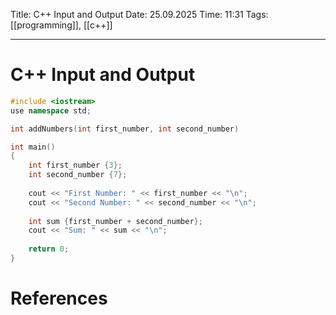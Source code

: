 Title: C++ Input and Output
Date: 25.09.2025
Time: 11:31
Tags: [[programming]], [[c++]]

---
# C++ Input and Output

```c++
#include <iostream>
use namespace std;

int addNumbers(int first_number, int second_number)

int main()
{
	int first_number {3};
	int second_number {7};
	
	cout << "First Number: " << first_number << "\n";
	cout << "Second Number: " << second_number << "\n";
	
	int sum {first_number + second_number};
	cout << "Sum: " << sum << "\n";
	
	return 0;
}
```

# References